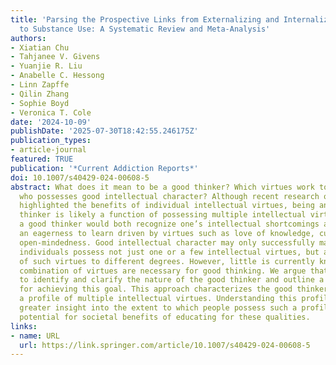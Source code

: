 ```yaml
---
title: 'Parsing the Prospective Links from Externalizing and Internalizing Symptoms
  to Substance Use: A Systematic Review and Meta-Analysis'
authors:
- Xiatian Chu
- Tahjanee V. Givens
- Yuanjie R. Liu
- Anabelle C. Hessong
- Linn Zapffe
- Qilin Zhang
- Sophie Boyd
- Veronica T. Cole
date: '2024-10-09'
publishDate: '2025-07-30T18:42:55.246175Z'
publication_types:
- article-journal
featured: TRUE
publication: '*Current Addiction Reports*'
doi: 10.1007/s40429-024-00608-5
abstract: What does it mean to be a good thinker? Which virtues work together in someone
  who possesses good intellectual character? Although recent research on virtues has
  highlighted the benefits of individual intellectual virtues, being an excellent
  thinker is likely a function of possessing multiple intellectual virtues. Specifically,
  a good thinker would both recognize one’s intellectual shortcomings and possess
  an eagerness to learn driven by virtues such as love of knowledge, curiosity, and
  open-mindedness. Good intellectual character may only successfully manifest when
  individuals possess not just one or a few intellectual virtues, but a larger set
  of such virtues to different degrees. However, little is currently known about what
  combination of virtues are necessary for good thinking. We argue that it is important
  to identify and clarify the nature of the good thinker and outline a profile methodology
  for achieving this goal. This approach characterizes the good thinker in terms of
  a profile of multiple intellectual virtues. Understanding this profile can allow
  greater insight into the extent to which people possess such a profile, and the
  potential for societal benefits of educating for these qualities.
links:
- name: URL
  url: https://link.springer.com/article/10.1007/s40429-024-00608-5
---
```

